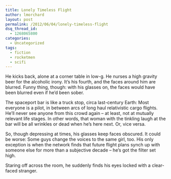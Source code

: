 ```yaml
---
title: Lonely Timeless Flight
author: lmorchard
layout: post
permalink: /2012/06/04/lonely-timeless-flight
dsq_thread_id:
  - 1268065800
categories:
  - Uncategorized
tags:
  - fiction
  - rocketmen
  - scifi
---
```

<div>
  <p>
    He kicks back, alone at a corner table in low-g. He nurses a high gravity beer for the alcoholic irony. It’s his fourth, and the faces around him are blurred. Funny thing, though: with his glasses on, the faces would have been blurred even if he’d been sober.
  </p>
  
  <p>
    <!--more-->
  </p>
  
  <p>
    The spaceport bar is like a truck stop, circa last-century Earth: Most everyone is a pilot, in between arcs of long haul relativistic cargo flights. He’ll never see anyone from this crowd again – at least, not at mutually relevant life stages. In other words, that woman with the tinkling laugh at the bar will be all wrinkles or dead when he’s here next. Or, vice versa.
  </p>
  
  <p>
    So, though depressing at times, his glasses keep faces obscured. It could be worse: Some guys change the voices to the same girl, too. His only exception is when the network finds that future flight plans synch up with someone else for more than a subjective decade – he’s got the filter set high.
  </p>
  
  <p>
    Staring off across the room, he suddenly finds his eyes locked with a clear-faced stranger.
  </p>
</div>